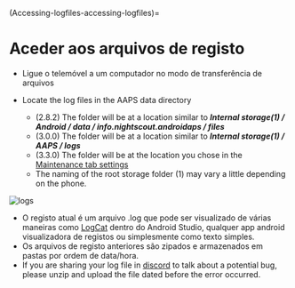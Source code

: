 (Accessing-logfiles-accessing-logfiles)=

# Aceder aos arquivos de registo

* Ligue o telemóvel a um computador no modo de transferência de arquivos
* Locate the log files in the AAPS data directory
    
    * (2.8.2) The folder will be at a location similar to ***Internal storage(1) / Android / data / info.nightscout.androidaps / files***
    * (3.0.0) The folder will be at a location similar to ***Internal storage(1) / AAPS / logs***
    * (3.3.0) The folder will be at the location you chose in the [Maintenance tab settings](#preferences-maintenance-settings)
    * The naming of the root storage folder (1) may vary a little depending on the phone.

![logs](../images/aapslog.png)

* O registo atual é um arquivo .log que pode ser visualizado de várias maneiras como [LogCat](https://developer.android.com/studio/debug/am-logcat.html) dentro do Android Studio, qualquer app android visualizadora de registos ou simplesmente como texto simples. 
* Os arquivos de registo anteriores são zipados e armazenados em pastas por ordem de data/hora. 
* If you are sharing your log file in [discord](https://discord.gg/4fQUWHZ4Mw) to talk about a potential bug, please unzip and upload the file dated before the error occurred.